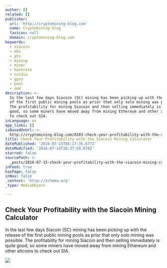 ```yaml
---
author: []
related: []
publisher:
  url: 'http://cryptomining-blog.com'
  name: Cryptomining-blog
  favicon: null
  domain: cryptomining-blog.com
keywords:
  - siacoin
  - mhs
  - gtx
  - mining
  - miner
  - hashrate
  - nvidia
  - gpus
  - pool
  - amd
description: >-
  In the last few days Siacoin (SC) mining has been picking up with the release
  of the first public mining pools as prior that only solo mining was possible.
  The profitability for mining Siacoin and then selling immediately is quite
  good, so some miners have moved away from mining Ethereum and other altcoins
  to check out SIA.
inLanguage: en
app_links: []
isBasedOnUrl: >-
  http://cryptomining-blog.com/8103-check-your-profitability-with-the-siacoin-mining-calculator/
title: Check Your Profitability with the Siacoin Mining Calculator
datePublished: '2016-07-15T04:17:35.677Z'
dateModified: '2016-07-14T20:37:50.078Z'
starred: false
sourcePath: >-
  _posts/2016-07-15-check-your-profitability-with-the-siacoin-mining-calculator.md
inFeed: true
hasPage: false
inNav: false
_context: 'http://schema.org'
_type: MediaObject

---
```

<article style=""><h1>Check Your Profitability with the Siacoin Mining Calculator</h1><p>In the last few days Siacoin (SC) mining has been picking up with the release of the first public mining pools as prior that only solo mining was possible. The profitability for mining Siacoin and then selling immediately is quite good, so some miners have moved away from mining Ethereum and other altcoins to check out SIA.</p><img src="http://cryptomining-blog.com/wp-content/uploads/2016/07/siacoin-mining-calculator-580x244.jpg" /></article>